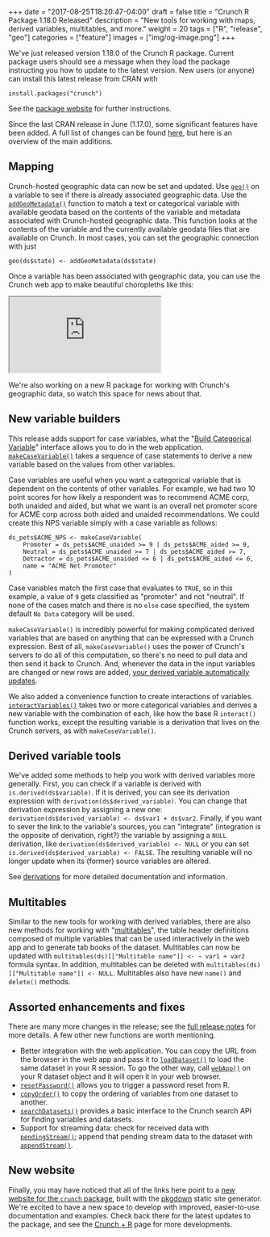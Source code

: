 +++
date = "2017-08-25T18:20:47-04:00"
draft = false
title = "Crunch R Package 1.18.0 Released"
description = "New tools for working with maps, derived variables, multitables, and more."
weight = 20
tags = ["R", "release", "geo"]
categories = ["feature"]
images = ["img/og-image.png"]
+++

We've just released version 1.18.0 of the Crunch R package. Current package users should see a message when they load the package instructing you how to update to the latest version. New users (or anyone) can install this latest release from CRAN with

    install.packages("crunch")

See the [package website](/r/crunch/) for further instructions.

Since the last CRAN release in June (1.17.0), some significant features have been added. A full list of changes can be found [here](/r/crunch/news/#crunch-1-18-0), but here is an overview of the main additions.

## Mapping

Crunch-hosted geographic data can now be set and updated. Use [`geo()`](/r/crunch/reference/geo.html) on a variable to see if there is already associated geographic data. Use the [`addGeoMetadata()`](/r/crunch/reference/addGeoMetadata.html) function to match a text or categorical variable with available geodata based on the contents of the variable and metadata associated with Crunch-hosted geographic data. This function looks at the contents of the variable and the currently available geodata files that are available on Crunch. In most cases, you can set the geographic connection with just

```{r}
geo(ds$state) <- addGeoMetadata(ds$state)
```

Once a variable has been associated with geographic data, you can use the Crunch web app to make beautiful choropleths like this:

<div class="crunchbox-container">
    <div class="crunchbox">
        <iframe src="https://s.crunch.io/widget/index.html#/ds/b877914954c7e82db199753717ddaef9/row/00001c/column/000003?viz=geo&cp=percent&dp=0&grp=stack"></iframe>
    </div>
</div>

We're also working on a new R package for working with Crunch's geographic data, so watch this space for news about that.

## New variable builders

This release adds support for case variables, what the "[Build Categorical Variable](http://support.crunch.io/crunch/crunch_creating-a-categorical-variable.html)" interface allows you to do in the web application. [`makeCaseVariable()`](/r/crunch/reference/makeCaseVariable.html) takes a sequence of case statements to derive a new variable based on the values from other variables.

Case variables are useful when you want a categorical variable that is dependent on the contents of other variables. For example, we had two 10 point scores for how likely a respondent was to recommend ACME corp, both unaided and aided, but what we want is an overall net promoter score for ACME corp across both aided and unaided recommendations. We could create this NPS variable simply with a case variable as follows:

```{r}
ds_pets$ACME_NPS <- makeCaseVariable(
    Promoter = ds_pets$ACME_unaided >= 9 | ds_pets$ACME_aided >= 9,
    Neutral = ds_pets$ACME_unaided >= 7 | ds_pets$ACME_aided >= 7,
    Detractor = ds_pets$ACME_unaided <= 6 | ds_pets$ACME_aided <= 6,
    name = "ACME Net Promoter"
)
```

Case variables match the first case that evaluates to `TRUE`, so in this example, a value of `9` gets classified as "promoter" and not "neutral". If none of the cases match and there is no `else` case specified, the system default `No Data` category will be used.

`makeCaseVariable()` is incredibly powerful for making complicated derived variables that are based on anything that can be expressed with a Crunch expression. Best of all, `makeCaseVariable()` uses the power of Crunch's servers to do all of this computation, so there's no need to pull data and then send it back to Crunch. And, whenever the data in the input variables are changed or new rows are added, [your derived variable automatically updates](/r/crunch/articles/derive.html).

We also added a convenience function to create interactions of variables. [`interactVariables()`](/r/crunch/reference/interactVariables.html) takes two or more categorical variables and derives a new variable with the combination of each, like how the base R `interact()` function works, except the resulting variable is a derivation that lives on the Crunch servers, as with `makeCaseVariable()`.

## Derived variable tools

We've added some methods to help you work with derived variables more generally. First, you can check if a variable is derived with `is.derived(ds$variable)`. If it is derived, you can see its derivation expression with `derivation(ds$derived_variable)`. You can change that derivation expression by assigning a new one: `derivation(ds$derived_variable) <- ds$var1 + ds$var2`. Finally, if you want to sever the link to the variable's sources, you can "integrate" (integration is the opposite of derivation, right?) the variable by assigning a `NULL` derivation, like `derivation(ds$derived_variable) <- NULL` or you can set `is.derived(ds$derived_variable) <- FALSE`. The resulting variable will no longer update when its (former) source variables are altered.

See [derivations](/r/crunch/reference/derivations.html) for more detailed documentation and information.

## Multitables

Similar to the new tools for working with derived variables, there are also new methods for working with "[multitables](/r/crunch/reference/multitable-catalog.html)", the table header definitions composed of multiple variables that can be used interactively in the web app and to generate tab books of the dataset. Multitables can now be updated with `multitables(ds)[["Multitable name"]] <- ~ var1 + var2` formula syntax. In addition, multitables can be deleted with `multitables(ds)[["Multitable name"]] <- NULL`. Multitables also have new `name()` and `delete()` methods.

## Assorted enhancements and fixes

There are many more changes in the release; see the [full release notes](/r/crunch/news/#crunch-1-18-0) for more details. A few other new functions are worth mentioning.

* Better integration with the web application. You can copy the URL from the browser in the web app and pass it to [`loadDataset()`](/r/crunch/reference/loadDataset.html) to load the same dataset in your R session. To go the other way, call [`webApp()`](/r/crunch/reference/webApp.html) on your R dataset object and it will open it in your web browser.
* [`resetPassword()`](/r/crunch/reference/resetPassword.html) allows you to trigger a password reset from R.
* [`copyOrder()`](/r/crunch/reference/copyOrder.html) to copy the ordering of variables from one dataset to another.
* [`searchDatasets()`](/r/crunch/reference/searchDatasets.html) provides a basic interface to the Crunch search API for finding variables and datasets.
* Support for streaming data: check for received data with [`pendingStream()`](/r/crunch/reference/pendingStream.html); append that pending stream data to the dataset with [`appendStream()`](/r/crunch/reference/appendStream.html).

## New website

Finally, you may have noticed that all of the links here point to a [new website for the `crunch` package](/r/crunch/), built with the [pkgdown](https://github.com/hadley/pkgdown) static site generator. We're excited to have a new space to develop with improved, easier-to-use documentation and examples. Check back there for the latest updates to the package, and see the [Crunch + R](/r/) page for more developments.
